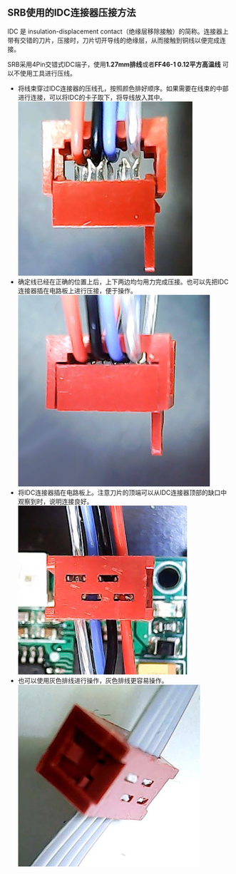 ## SRB使用的IDC连接器压接方法
IDC 是 insulation-displacement contact（绝缘层移除接触）的简称。连接器上带有交错的刀片，压接时，刀片切开导线的绝缘层，从而接触到铜线以便完成连接。</br>

SRB采用4Pin交错式IDC端子，使用**1.27mm排线**或者**FF46-1  0.12平方高温线**
可以不使用工具进行压线。
* 将线束穿过IDC连接器的压线孔，按照颜色排好顺序。如果需要在线束的中部进行连接，可以将IDC的卡子取下，将导线放入其中。
![](./Image/Step1.jpg)</br>
* 确定线已经在正确的位置上后，上下两边均匀用力完成压接。也可以先把IDC连接器插在电路板上进行压接，便于操作。
![](./Image/Step2.jpg)</br>
* 将IDC连接器插在电路板上。注意刀片的顶端可以从IDC连接器顶部的缺口中观察到时，说明连接良好。
![](./Image/Step3.jpg)</br>
* 也可以使用灰色排线进行操作，灰色排线更容易操作。
![](./Image/Step4.jpg)</br>
